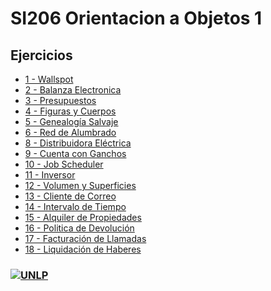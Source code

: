 # SI206 Orientacion a Objetos 1

## Ejercicios
* [1 - Wallspot](https://github.com/gretoide/SI206-Orientacion-a-Objetos-1/tree/master/ejercicios(proyectos)/ejercicio1-wallpost)
* [2 - Balanza Electronica](https://github.com/gretoide/SI206-Orientacion-a-Objetos-1/tree/master/ejercicios(proyectos)/ejercicio2-balanzaElectronica)
* [3 - Presupuestos](https://github.com/gretoide/SI206-Orientacion-a-Objetos-1/tree/master/ejercicios(proyectos)/ejercicio3-presupuestos)
* [4 - Figuras y Cuerpos](https://github.com/gretoide/SI206-Orientacion-a-Objetos-1/tree/master/ejercicios(proyectos)/ejercicio4-figurasyCuerpos)
* [5 - Genealogía Salvaje](https://github.com/gretoide/SI206-Orientacion-a-Objetos-1/tree/master/ejercicios(proyectos)/ejercicio5-genealogiaSalvaje)
* [6 - Red de Alumbrado](https://github.com/gretoide/SI206-Orientacion-a-Objetos-1/tree/master/ejercicios(proyectos)/ejercicio6_redDeAlumbrado)
* [8 - Distribuidora Eléctrica](https://github.com/gretoide/SI206-Orientacion-a-Objetos-1/tree/master/ejercicios(proyectos)/ejercicio8-distribuidoraElectrica)
* [9 - Cuenta con Ganchos](https://github.com/gretoide/SI206-Orientacion-a-Objetos-1/tree/master/ejercicios(proyectos)/ejercicio9-cuentaDeGanchos)
* [10 - Job Scheduler](https://github.com/gretoide/SI206-Orientacion-a-Objetos-1/tree/master/ejercicios(proyectos)/ejercicio10-jobScheduler)
* [11 - Inversor](https://github.com/gretoide/SI206-Orientacion-a-Objetos-1/tree/master/ejercicios(proyectos)/ejercicio11-Inversor)
* [12 - Volumen y Superficies](https://github.com/gretoide/SI206-Orientacion-a-Objetos-1/tree/master/ejercicios(proyectos)/ejercicio12-VolumenYSuperficies)
* [13 - Cliente de Correo](https://github.com/gretoide/SI206-Orientacion-a-Objetos-1/tree/master/ejercicios(proyectos)/ejercicio13-ClienteDeCorreo)
* [14 - Intervalo de Tiempo](https://github.com/gretoide/SI206-Orientacion-a-Objetos-1/tree/master/ejercicios(proyectos)/ejercicio14-IntervaloDeTiempo)
* [15 - Alquiler de Propiedades](https://github.com/gretoide/SI206-Orientacion-a-Objetos-1/tree/master/ejercicios(proyectos)/ejercicio15-AlquilerDePropiedades)
* [16 - Politica de Devolución](https://github.com/gretoide/SI206-Orientacion-a-Objetos-1/tree/master/ejercicios(proyectos)/ejercicio16-PoliticaDeDevolucion)
* [17 - Facturación de Llamadas](https://github.com/gretoide/SI206-Orientacion-a-Objetos-1/tree/master/ejercicios(proyectos)/ejercicio17-FacturacionDeLlamadas)
* [18 - Liquidación de Haberes](https://github.com/gretoide/SI206-Orientacion-a-Objetos-1/tree/master/ejercicios(proyectos)/ejercicio18-LiquidacionDeHaberes)

 ### [![UNLP](https://img.shields.io/badge/UNLP-Universidad%20Nacional%20de%20La%20Plata-blue)](https://www.unlp.edu.ar/)
 
